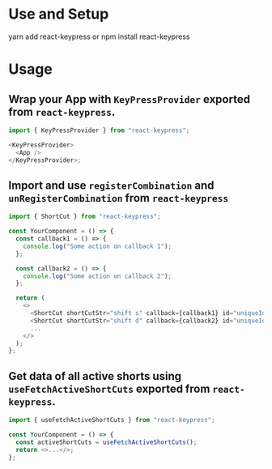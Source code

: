 # Use and Setup

yarn add react-keypress or npm install react-keypress

# Usage

## Wrap your App with `KeyPressProvider` exported from `react-keypress`.

```javascript
import { KeyPressProvider } from "react-keypress";

<KeyPressProvider>
  <App />
</KeyPressProvider>;
```

## Import and use `registerCombination` and `unRegisterCombination` from `react-keypress`

```javascript
import { ShortCut } from "react-keypress";

const YourComponent = () => {
  const callback1 = () => {
    console.log("Some action on callback 1");
  };

  const callback2 = () => {
    console.log("Some action on callback 2");
  };

  return (
    <>
      <ShortCut shortCutStr="shift s" callback={callback1} id="uniqueId" />
      <ShortCut shortCutStr="shift d" callback={callback2} id="uniqueId" />
      ...
    </>
  );
};
```

## Get data of all active shorts using `useFetchActiveShortCuts` exported from `react-keypress`.

```javascript
import { useFetchActiveShortCuts } from "react-keypress";

const YourComponent = () => {
  const activeShortCuts = useFetchActiveShortCuts();
  return <>...</>;
};
```
